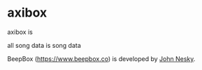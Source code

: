 # axibox

axibox is

all song data is song data

BeepBox (https://www.beepbox.co) is developed by [John Nesky](https://johnnesky.com/).
